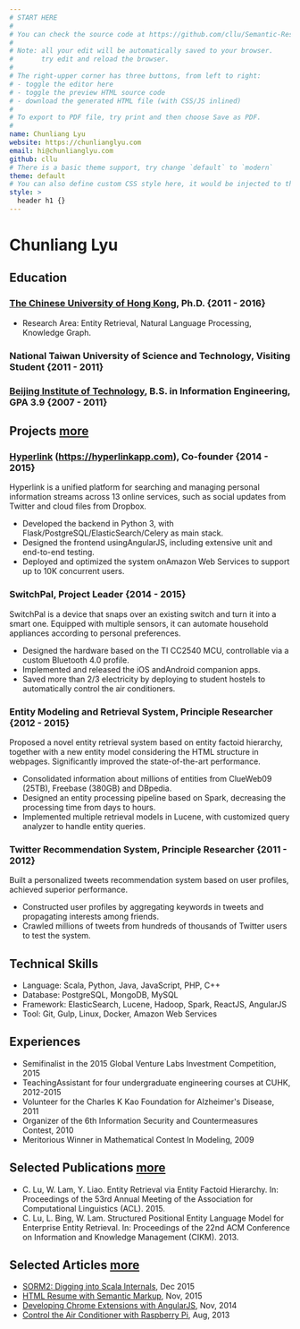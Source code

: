 ```yaml
---
# START HERE
#
# You can check the source code at https://github.com/cllu/Semantic-Resume
#
# Note: all your edit will be automatically saved to your browser.
#       try edit and reload the browser.
#
# The right-upper corner has three buttons, from left to right:
# - toggle the editor here
# - toggle the preview HTML source code
# - download the generated HTML file (with CSS/JS inlined)
# 
# To export to PDF file, try print and then choose Save as PDF.
#
name: Chunliang Lyu
website: https://chunlianglyu.com
email: hi@chunlianglyu.com
github: cllu
# There is a basic theme support, try change `default` to `modern`
theme: default
# You can also define custom CSS style here, it would be injected to the HTML
style: >
  header h1 {}
---
```


# Chunliang Lyu

## Education

### [The Chinese University of Hong Kong], Ph.D. {2011 - 2016}
- Research Area: Entity Retrieval, Natural Language Processing, Knowledge Graph.

### National Taiwan University of Science and Technology, Visiting Student {2011 - 2011}

### [Beijing Institute of Technology], B.S. in Information Engineering, GPA 3.9 {2007 - 2011}

## Projects [more](https://chunlianlgyu.com/projects/)

### [Hyperlink] (https://hyperlinkapp.com), Co-founder {2014 - 2015}
Hyperlink is a unified platform for searching and managing personal information streams across 13 online
services, such as social updates from Twitter and cloud files from Dropbox.

- Developed the backend in Python 3, with Flask/PostgreSQL/ElasticSearch/Celery as main stack.
- Designed the frontend usingAngularJS, including extensive unit and end-to-end testing.
- Deployed and optimized the system onAmazon Web Services to support up to 10K concurrent users.

### SwitchPal, Project Leader {2014 - 2015}
SwitchPal is a device that snaps over an existing switch and turn it into a smart one. Equipped with multiple
sensors, it can automate household appliances according to personal preferences.

- Designed the hardware based on the TI CC2540 MCU, controllable via a custom Bluetooth 4.0 profile.
- Implemented and released the iOS andAndroid companion apps.
- Saved more than 2/3 electricity by deploying to student hostels to automatically control the air conditioners.

### Entity Modeling and Retrieval System, Principle Researcher {2012 - 2015}
Proposed a novel entity retrieval system based on entity factoid hierarchy, together with a new entity model
considering the HTML structure in webpages. Significantly improved the state-of-the-art performance.

- Consolidated information about millions of entities from ClueWeb09 (25TB), Freebase (380GB) and DBpedia.
- Designed an entity processing pipeline based on Spark, decreasing the processing time from days to hours.
- Implemented multiple retrieval models in Lucene, with customized query analyzer to handle entity queries.

### Twitter Recommendation System, Principle Researcher {2011 - 2012}
Built a personalized tweets recommendation system based on user profiles, achieved superior performance.

- Constructed user profiles by aggregating keywords in tweets and propagating interests among friends.
- Crawled millions of tweets from hundreds of thousands of Twitter users to test the system.

## Technical Skills

- Language: Scala, Python, Java, JavaScript, PHP, C++
- Database: PostgreSQL, MongoDB, MySQL
- Framework: ElasticSearch, Lucene, Hadoop, Spark, ReactJS, AngularJS
- Tool: Git, Gulp, Linux, Docker, Amazon Web Services

## Experiences

- Semifinalist in the 2015 Global Venture Labs Investment Competition, 2015
- TeachingAssistant for four undergraduate engineering courses at CUHK, 2012-2015
- Volunteer for the Charles K Kao Foundation for Alzheimer's Disease, 2011
- Organizer of the 6th Information Security and Countermeasures Contest, 2010
- Meritorious Winner in Mathematical Contest In Modeling, 2009

## Selected Publications [more](https://scholar.google.com.hk/citations?user=c5GAV_MAAAAJ)

- C. Lu, W. Lam, Y. Liao. Entity Retrieval via Entity Factoid Hierarchy. In: Proceedings of the 53rd Annual
  Meeting of the Association for Computational Linguistics (ACL). 2015.
- C. Lu, L. Bing, W. Lam. Structured Positional Entity Language Model for Enterprise Entity Retrieval. In:
  Proceedings of the 22nd ACM Conference on Information and Knowledge Management (CIKM). 2013.

## Selected Articles [more](https://chunlianglyu.com/articles/)

- [SORM2: Digging into Scala Internals](https://chunlianglyu.com/articles/sorm2/), Dec 2015
- [HTML Resume with Semantic Markup](https://chunlianglyu.com/articles/html-resume-with-semantic-markup/), Nov, 2015
- [Developing Chrome Extensions with AngularJS](https://chunlianglyu.com/articles/developing-chrome-extension-with-angularjs/), Nov, 2014
- [Control the Air Conditioner with Raspberry Pi](https://chunlianglyu.com/articles/control-air-conditioner-with-raspberry-pi/), Aug, 2013

<!--
  Markdown link definitions:
  By specify link titles as schema.org property names such as `alumniOf`,
  we mark the corresponding link text with semantic markup.
-->
[The Chinese University of Hong Kong]: https://www.cuhk.edu.hk/ (alumniOf)
[Beijing Institute of Technology]: http://bit.edu.cn/ (alumniOf)
[Hyperlink]: https://hyperlinkapp.com/ (worksFor)
